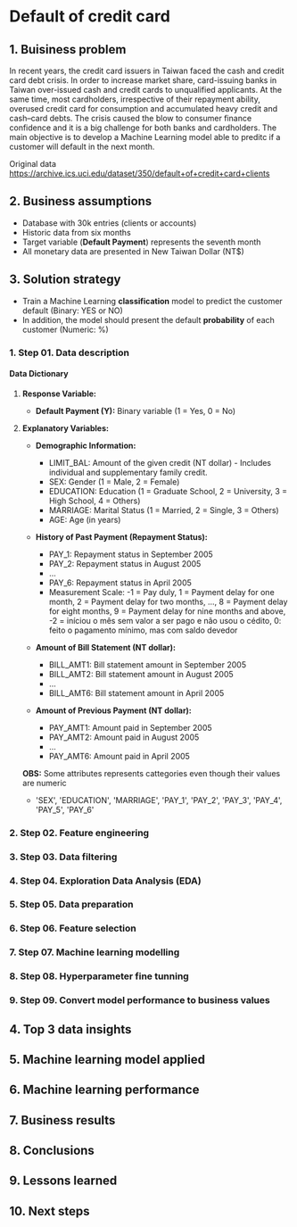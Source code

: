 # Default of credit card

## 1. Buisiness problem

In recent years, the credit card issuers in Taiwan faced the cash and credit card debt crisis. In order to increase market share, card-issuing banks in Taiwan over-issued cash and credit cards to unqualified applicants. At the same time, most cardholders, irrespective of their repayment ability, overused credit card for consumption and accumulated heavy credit and cash–card debts. The crisis caused the blow to consumer finance confidence and it is a big challenge for both banks and cardholders. The main objective is to develop a Machine Learning model able to preditc if a customer will default in the next month.

Original data https://archive.ics.uci.edu/dataset/350/default+of+credit+card+clients

## 2. Business assumptions

- Database with 30k entries (clients or accounts)
- Historic data from six months
- Target variable (**Default Payment**) represents the seventh month
- All monetary data are presented in New Taiwan Dollar (NT$)

## 3. Solution strategy

- Train a Machine Learning **classification** model to predict the customer default (Binary: YES or NO)
- In addition, the model should present the default **probability** of each customer (Numeric: %)

### 1. Step 01. Data description

#### Data Dictionary

1. **Response Variable:**
   - **Default Payment (Y):** Binary variable (1 = Yes, 0 = No)

2. **Explanatory Variables:**

   - **Demographic Information:**
      - LIMIT_BAL: Amount of the given credit (NT dollar) - Includes individual and supplementary family credit.
      - SEX: Gender (1 = Male, 2 = Female)
      - EDUCATION: Education (1 = Graduate School, 2 = University, 3 = High School, 4 = Others)
      - MARRIAGE: Marital Status (1 = Married, 2 = Single, 3 = Others)
      - AGE: Age (in years)

   - **History of Past Payment (Repayment Status):**
      - PAY_1: Repayment status in September 2005
      - PAY_2: Repayment status in August 2005
      - ...
      - PAY_6: Repayment status in April 2005
      - Measurement Scale: -1 = Pay duly, 1 = Payment delay for one month, 2 = Payment delay for two months, ..., 8 = Payment delay for eight months, 9 = Payment delay for nine months and above, -2 = iníciou o mês sem valor a ser pago e não usou o cédito, 0: feito o pagamento mínimo, mas com saldo devedor

   - **Amount of Bill Statement (NT dollar):**
      - BILL_AMT1: Bill statement amount in September 2005
      - BILL_AMT2: Bill statement amount in August 2005
      - ...
      - BILL_AMT6: Bill statement amount in April 2005

   - **Amount of Previous Payment (NT dollar):**
      - PAY_AMT1: Amount paid in September 2005
      - PAY_AMT2: Amount paid in August 2005
      - ...
      - PAY_AMT6: Amount paid in April 2005
   
   **OBS:** Some attributes represents cattegories even though their values are numeric
    - 'SEX', 'EDUCATION', 'MARRIAGE', 'PAY_1', 'PAY_2', 'PAY_3', 'PAY_4', 'PAY_5', 'PAY_6'
   


### 2. Step 02. Feature engineering
### 3. Step 03. Data filtering
### 4. Step 04. Exploration Data Analysis (EDA) 
### 5. Step 05. Data preparation
### 6. Step 06. Feature selection
### 7. Step 07. Machine learning modelling
### 8. Step 08. Hyperparameter fine tunning
### 9. Step 09. Convert model performance to business values
## 4. Top 3 data insights
## 5. Machine learning model applied
## 6. Machine learning performance
## 7. Business results
## 8. Conclusions
## 9. Lessons learned
## 10. Next steps
